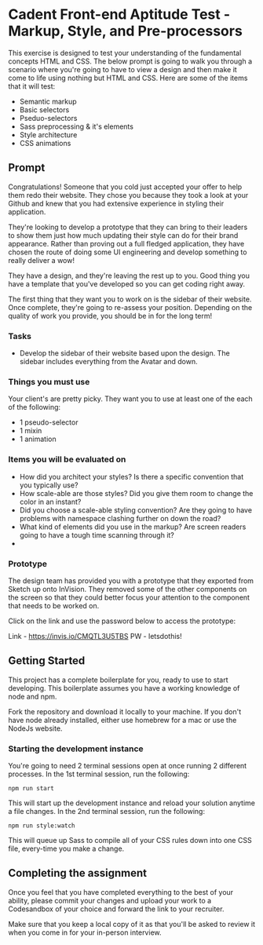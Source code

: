 # Cadent Front-end Aptitude Test - Markup, Style, and Pre-processors

This exercise is designed to test your understanding of the fundamental concepts HTML and CSS. The below prompt is going to walk you through a scenario where you're going to have to view a design and then make it come to life using nothing but HTML and CSS. Here are some of the items that it will test:

- Semantic markup
- Basic selectors
- Pseduo-selectors
- Sass preprocessing & it's elements
- Style architecture
- CSS animations

## Prompt

Congratulations! Someone that you cold just accepted your offer to help them redo their website. They chose you because they took a look at your Github and knew that you had extensive experience in styling their application.

They're looking to develop a prototype that they can bring to their leaders to show them just how much updating their style can do for their brand appearance. Rather than proving out a full fledged application, they have chosen the route of doing some UI engineering and develop something to really deliver a wow!

They have a design, and they're leaving the rest up to you. Good thing you have a template that you've developed so you can get coding right away.

The first thing that they want you to work on is the sidebar of their website. Once complete, they're going to re-assess your position. Depending on the quality of work you provide, you should be in for the long term!

### Tasks

- Develop the sidebar of their website based upon the design. The sidebar includes everything from the Avatar and down.

### Things you must use

Your client's are pretty picky. They want you to use at least one of the each of the following:

- 1 pseudo-selector
- 1 mixin
- 1 animation

### Items you will be evaluated on

- How did you architect your styles? Is there a specific convention that you typically use?
- How scale-able are those styles? Did you give them room to change the color in an instant?
- Did you choose a scale-able styling convention? Are they going to have problems with namespace clashing further on down the road?
- What kind of elements did you use in the markup? Are screen readers going to have a tough time scanning through it?
-

### Prototype

The design team has provided you with a prototype that they exported from Sketch up onto InVision. They removed some of the other components on the screen so that they could better focus your attention to the component that needs to be worked on.

Click on the link and use the password below to access the prototype:

Link - https://invis.io/CMQTL3U5TBS
PW - letsdothis!

## Getting Started

This project has a complete boilerplate for you, ready to use to start developing. This boilerplate assumes you have a working knowledge of node and npm.

Fork the repository and download it locally to your machine. If you don't have node already installed, either use homebrew for a mac or use the NodeJs website.

### Starting the development instance

You're going to need 2 terminal sessions open at once running 2 different processes.
In the 1st terminal session, run the following:

```shell
npm run start
```

This will start up the development instance and reload your solution anytime a file changes.
In the 2nd terminal session, run the following:

```shell
npm run style:watch
```

This will queue up Sass to compile all of your CSS rules down into one CSS file, every-time you make a change.

## Completing the assignment

Once you feel that you have completed everything to the best of your ability, please commit your changes and upload your work to a Codesandbox of your choice and forward the link to your recruiter.

Make sure that you keep a local copy of it as that you'll be asked to review it when you come in for your in-person interview.
